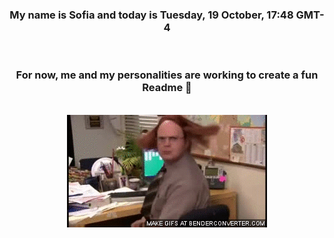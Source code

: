 


<div align="center">
<h3 >My name is Sofia and today is Tuesday, 19 October, 17:48 GMT-4</h3><br>
<h3 >For now, me and my personalities are working to create a fun Readme 👋
</h3><br>
<img src='img/dwight.gif' alt='working...'/>
</div>
